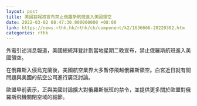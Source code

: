 ```yaml
---
layout: post
title: 美國據報將宣布禁止俄羅斯航班進入美國領空
date: 2022-03-02 08:47:30.000000000 +08:00
link: https://news.rthk.hk/rthk/ch/component/k2/1636666-20220302.htm
categories: rthk
---
```


外電引述消息報道，美國總統拜登計劃當地星期二晚宣布，禁止俄羅斯航班進入美國領空。

在俄羅斯入侵烏克蘭後，美國航空業界大多暫停飛越俄羅斯領空。白宮近日就有關問題與美國的航空公司進行廣泛討論。

歐盟早前表示，正與美國討論擴大對俄羅斯航班的禁令，並提供更多關於歐盟對俄羅斯飛機關閉空域的細節。
